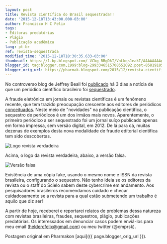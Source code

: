 ```yaml
---
layout: post
title: Revista científica do Brasil sequestrada!!
date: '2015-12-18T13:43:00.000-03:00'
author: Francisco H C Felix
tags:
- Editoras predatórias
- Plágio
- Publicação acadêmica
lang: pt-br
ref: revista-sequestrada
modified_time: '2015-12-18T18:30:35.633-03:00'
thumbnail: https://1.bp.blogspot.com/-VCkg-BRgDkI/VnLkqs1eakI/AAAAAAAAgME/-Cc2uR0H-Gk/s72-c/vero.png
blogger_id: tag:blogger.com,1999:blog-2993346515708552092.post-8581918562410676622
blogger_orig_url: https://pharmak.blogspot.com/2015/12/revista-cientifica-do-brasil-sequestrada.html
---
```


No controverso blog de Jeffrey Beall foi [publicado](https://scholarlyoa.com/2015/12/15/mit-journal-hijacked/) há 3 dias a notícia de que um periódico científico brasileiro foi [sequestrado](https://pt.wikipedia.org/wiki/Sequestro_de_peri%C3%B3dico_cient%C3%ADfico).

A fraude eletrônica em jornais ou revistas científicas é um fenômeno recente, que tem trazido preocupação crescente aos editores de periódicos [conceituados](https://blog.scielo.org/blog/2014/03/31/a-principio-era-os-plagios-agora-tambem-papers-automaticos-falsos/).
Neste meio de "novidades" na publicação científica, o sequestro de periódicos é um dos irmãos mais novos. Aparentemente, o primeiro periódico a ser sequestrado foi um jornal suíço publicado apenas em forma impressa, sem versão digital, em 2012. De lá para cá, muitas dezenas de exemplos desta nova modalidade de fraude editorial científica tem sido descobertas.

![Logo revista verdadeira](https://1.bp.blogspot.com/-VCkg-BRgDkI/VnLkqs1eakI/AAAAAAAAgME/-Cc2uR0H-Gk/s400/vero.png)

Acima, o logo da revista verdadeira, abaixo, a versão falsa.

![Versão falsa](https://scholarlyoa.files.wordpress.com/2015/12/revista-brasileira-de-medicina-do-esporte.jpg)

Existência de uma cópia fake, usando o mesmo nome e ISSN da revista brasileira, configurando o sequestro. Não tenho ideia se os editores da revista ou o staff do Scielo sabem deste cybercrime em andamento. Aos pesquisadores brasileiros recomendamos cuidado e checar cuidadosamente se a revista para a qual estão submetendo um trabalho é aquilo que diz ser!

A partir de hoje, receberei e reportarei relatos de problemas dessa natureza com revistas brasileiras, fraudes, sequestros, plágio, publicações predatórias. Os interessados em denunciar casos podem enviá-los para meu email (heldercfelix@gmail.com) ou meu twitter (@cmprsk).

Postagem original em Pharmakon [aqui]({{ page.blogger_orig_url }}).
